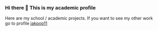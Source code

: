 ### Hi there 👋 This is my academic profile

Here are my school / academic projects. If you want to see my other work go to profile [jakpop11](https://github.com/jakpop11)


<!--
## Headers
# Header
## Header 2
### Header 3

Header
======

Another Header
--------------

## Content Breaks
Line
---
Astrids
***
Underlines
___

## Text Formating
italics *text*  
italics _text_  
bold **text**  
bold __text__  
bold italics ***text***  
stikethrough ~~text~~

LaTeX equasion $(2 + 1)^{\pi} + \infty = \frac{\alpha}{0}$  

code `text`  
code block  
```
public class ThisClass{
    func(int param){
        var nonSpecyficCodeBlock = new <>;
        print(this)
    }
}
```

```python
class MyClass:
    def func(param name) -> None:
        hello = 'Hello World!'
        print(hello)
```

> Some qoute  
> Block

## Lists

Points:
- Hello
    * hELLO
    * hEllO
- World
    1. worLD
    2. word
    3. WORlD
- !

Numbers:
1. Hello
    1. hELLO
    2. hEllO
2. World
    - worLD
    - WORlD
3. !

Checkmarks:
- [ ] UnChecked
- [x] Checked
    - [ ] Indented
     
## Tables
|Le 0000 ft|Cen 0000 ter|Ri 0000 ght|
|-:|:-|:-:|
|right|left|center|
|right|left|center|
|right|left|center|
|right|left|center|
|right|left|center|

## Images

![Alt text](/relative/path/to/img.jpg?raw=true "Optional Title")  
![Alt text](http://full/path/to/img.jpg "Optional title")  

![Alt text](/relative/path/to/icon.svg?raw=true&sanitize=true "Optional title")  

-->
